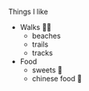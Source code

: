 Things I like
* Walks 🚶‍♀️
  * beaches 
  * trails 
  * tracks 
* Food
  * sweets 🍬
  * chinese food 🍚
